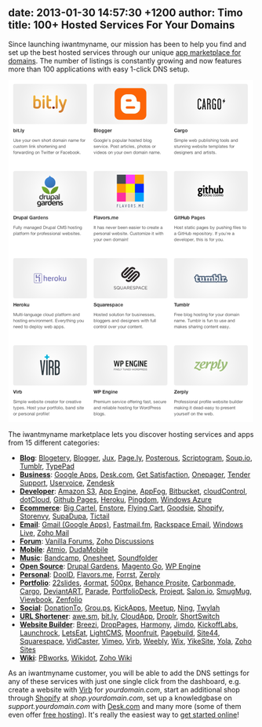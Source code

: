 date: 2013-01-30 14:57:30 +1200
author: Timo
title: 100+ Hosted Services For Your Domains
----

Since launching iwantmyname, our mission has been to help you find and set up the best hosted services through our unique [app marketplace for domains](https://iwantmyname.com/services). The number of listings is constantly growing and now features more than 100 applications with easy 1-click DNS setup.

[![iwmn-marketplace.png](/media/2013-01-30-iwmn-marketplace.png)](https://iwantmyname.com/services)

The iwantmyname marketplace lets you discover hosting services and apps from 15 different categories:

- **[Blog](https://iwantmyname.com/services/blog-hosting/)**: [Blogetery](https://iwantmyname.com/services/blog-hosting/free-custom-domain-wordpress), [Blogger](https://iwantmyname.com/features/applications/custom-domain-apps/blogs/blogger-blogspot-free-blog-with-own-url), [Jux](https://iwantmyname.com/services/blog-hosting/jux-custom-domain), [Page.ly](https://iwantmyname.com/services/blog-hosting/register-custom-domain-page.ly), [Posterous](https://iwantmyname.com/features/applications/custom-domain-apps/blogs/posterous-blog-photos-mp3-video-by-email), [Scriptogram](https://iwantmyname.com/services/blog-hosting/scriptogr.am-custom-domain), [Soup.io](https://iwantmyname.com/features/applications/custom-domain-apps/blogs/soup.io-free-tumblelog-with-own-url), [Tumblr](https://iwantmyname.com/features/applications/custom-domain-apps/blogs/tumblr-tumblelog-easy-blog-with-own-url), [TypePad](https://iwantmyname.com/features/applications/custom-domain-apps/blogs/typepad-professional-blog-service-dns-setup)
- **[Business](https://iwantmyname.com/services/business/)**: [Google Apps](https://iwantmyname.com/features/applications/google-apps-for-your-domain), [Desk.com](https://iwantmyname.com/services/helpdesk/custom-domain-assistly), [Get Satisfaction](https://iwantmyname.com/services/helpdesk/get-satisfaction-custom-domain), [Onepager](https://iwantmyname.com/services/website-builder/onepage-business-websites), [Tender Support](https://iwantmyname.com/services/helpdesk/tender-support-custom-domain), [Uservoice](https://iwantmyname.com/services/helpdesk/uservoice-support-custom-domain), [Zendesk](https://iwantmyname.com/services/helpdesk/zendesk-support-custom-domain)
- **[Developer](https://iwantmyname.com/services/developer/)**: [Amazon S3](https://iwantmyname.com/services/developer/setup-custom-domain-amazon-s3), [App Engine](https://iwantmyname.com/services/developer/hosting-google-app-engine-with-custom-domain), [AppFog](https://iwantmyname.com/services/developer/appfog-custom-domain), [Bitbucket](https://iwantmyname.com/services/developer/bitbucket-code-hosting-custom-domain), [cloudControl](https://iwantmyname.com/services/developer/cloudcontrol-register-custom-domain), [dotCloud](https://iwantmyname.com/services/developer/dotcloud-custom-domain), [Github Pages](https://iwantmyname.com/services/developer/github-pages-custom-domain), [Heroku](https://iwantmyname.com/services/developer/heroku-cloud-hosting-custom-domain), [Pingdom](https://iwantmyname.com/services/developer/pingdom-custom-domain-status-page), [Windows Azure](https://iwantmyname.com/services/developer/windows-azure-custom-domain-registration-setup)
- **[Ecommerce](https://iwantmyname.com/services/ecommerce-hosting/)**: [Big Cartel](https://iwantmyname.com/features/applications/custom-domain-apps/e-commerce/bigcartel-build-your-own-online-shop), [Enstore](https://iwantmyname.com/services/ecommerce-hosting/enstore-custom-domain-mapping), [Flying Cart](https://iwantmyname.com/services/ecommerce-hosting/customize-flyingcart-with-your-own-domain), [Goodsie](https://iwantmyname.com/services/ecommerce-hosting/simple-goodsie-custom-domain-setup), [Shopify](https://iwantmyname.com/features/applications/custom-domain-apps/e-commerce/shopify-hosted-online-store-platform-and-shop-software), [Storenvy](https://iwantmyname.com/services/ecommerce-hosting/storenvy-custom-domain-registration), [SupaDupa](https://iwantmyname.com/services/ecommerce-hosting/supadupa-custom-domain), [Tictail](https://iwantmyname.com/services/ecommerce-hosting/tictail-store-custom-domain)
- **[Email](https://iwantmyname.com/services/email-hosting/)**: [Gmail (Google Apps)](https://iwantmyname.com/features/applications/google-apps-for-your-domain), [Fastmail.fm](https://iwantmyname.com/services/hosted-email/fastmail-mail-hosting-own-domain), [Rackspace Email](https://iwantmyname.com/services/email-hosting/rackspace-apps), [Windows Live](https://iwantmyname.com/services/email-hosting/windows-live-custom-domain), [Zoho Mail](https://iwantmyname.com/features/applications/google-apps-for-your-domain) 
- **[Forum](https://iwantmyname.com/services/forum-hosting/)**: [Vanilla Forums](https://iwantmyname.com/services/forum-hosting/vanilla-forums-on-your-own-custom-domain), [Zoho Discussions](https://iwantmyname.com/services/forum-hosting/zoho-discussions-online-forums-domain-mapping)
- **[Mobile](https://iwantmyname.com/services/mobile/)**: [Atmio](https://iwantmyname.com/services/mobile/atmio-sitebuilder), [DudaMobile](https://iwantmyname.com/services/mobile/dudamobile-custom-domain)
- **[Music](https://iwantmyname.com/services/music/)**: [Bandcamp](https://iwantmyname.com/services/music/buy-custom-domain-bandcamp), [Onesheet](https://iwantmyname.com/services/music/onesheet-custom-domain), [Soundfolder](https://iwantmyname.com/services/music/soundfolder-band-websites)
- **[Open Source](https://iwantmyname.com/services/open-source/)**: [Drupal Gardens](https://iwantmyname.com/services/open-source/buy-custom-domain-drupal-gardens), [Magento Go](https://iwantmyname.com/services/ecommerce-hosting/magento-on-your-custom-domain), [WP Engine](https://iwantmyname.com/services/blog-hosting/wpengine-wordpress-custom-domain)
- **[Personal](https://iwantmyname.com/services/personal-profile/)**: [DooID](https://iwantmyname.com/services/personal-profile/dooid-on-your-domain), [Flavors.me](https://iwantmyname.com/services/personal-profile/customize-flavors.me-website-with-your-own-domain), [Forrst](https://iwantmyname.com/services/personal-profile/register-your-forrst-domain), [Zerply](https://iwantmyname.com/services/personal-profile/domain-customize-zerply)
- **[Portfolio](https://iwantmyname.com/services/portfolio-hosting/)**: [22slides](https://iwantmyname.com/services/portfolio-hosting/22slides-domain-registration), [4ormat](https://iwantmyname.com/services/portfolio-hosting/4ormat-custom-domain), [500px](https://iwantmyname.com/services/portfolio/500px-custom-domain-registration), [Behance Prosite](https://iwantmyname.com/services/portfolio-hosting/domain-customize-behance-prosite), [Carbonmade](https://iwantmyname.com/services/portfolio-hosting/carbonmade-on-your-own-custom-domain), [Cargo](https://iwantmyname.com/services/portfolio-hosting/cargo-custom-domain), [DeviantART](https://iwantmyname.com/services/portfolio-hosting/deviantart-on-your-own-custom-domain), [Parade](https://iwantmyname.com/services/portfolio-hosting/register-your-own-domain-for-parade), [PortfolioDeck](https://iwantmyname.com/services/portfolio-hosting/customize-domain-portfoliodeck), [Projeqt](https://iwantmyname.com/services/portfolio/domain-customize-projeqt), [Salon.io](https://iwantmyname.com/services/portfolio-hosting/domain-customize-salonio), [SmugMug](https://iwantmyname.com/services/portfolio-hosting/own-domain-on-smugmug-portfolio), [Viewbook](https://iwantmyname.com/services/portfolio-hosting/register-your-own-domain-for-viewbook), [Zenfolio](https://iwantmyname.com/services/portfolio-hosting/zenfolio-custom-domain)
- **[Social](https://iwantmyname.com/services/social-network/)**: [DonationTo](https://iwantmyname.com/services/social/register-domain-donationto), [Grou.ps](https://iwantmyname.com/features/applications/custom-domain-apps/social-networks/grou.ps-whitelabel-social-network-mask-domains), [KickApps](https://iwantmyname.com/features/applications/custom-domain-apps/social-networks/kickapps-social-networking-software-dns-masking), [Meetup](https://iwantmyname.com/services/social-network/customize-meetup-own-domain), [Ning](https://iwantmyname.com/features/applications/custom-domain-apps/social-networks/ning-hosted-whitelabel-dns-setup), [Twylah](https://iwantmyname.com/services/social/tweets-custom-domain)
- **[URL Shortener](https://iwantmyname.com/services/url-shortener/)**: [awe.sm](https://iwantmyname.com/features/applications/custom-domain-apps/url-shortener/awe.sm-hosted-url-shortening-service), [bit.ly](https://iwantmyname.com/services/url-shortener/bit.ly-pro-custom-domain-short-url-forwarding-service), [CloudApp](https://iwantmyname.com/services/url-shortener/cloudapp-custom-domain), [Droplr](https://iwantmyname.com/services/url-shortener/customize-droplr-with-your-own-domain), [ShortSwitch](https://iwantmyname.com/services/url-shortener/shortswitch-whitelabel-custom-domain)
- **[Website Builder](https://iwantmyname.com/services/website-builder/)**: [Breezi](https://iwantmyname.com/services/website-builder/breezi-custom-domain), [DropPages](https://iwantmyname.com/services/website-builder/droppages-dropbox-custom-domain-hosting), [Harmony](https://iwantmyname.com/services/website-builder/harmony-custom-domain), [Jimdo](https://iwantmyname.com/services/website-builder/jimdo-custom-domain), [KickoffLabs](https://iwantmyname.com/services/website-builder/kickofflabs-own-domain), [Launchrock](https://iwantmyname.com/services/website-builder/viral-landing-page-launchrock), [LetsEat](https://iwantmyname.com/services/website-builder/custom-domain-letseatat), [LightCMS](https://iwantmyname.com/services/website-builder/buy-own-domain-lightcms), [Moonfruit](https://iwantmyname.com/features/applications/custom-domain-apps/websites/moonfruit-simple-website-builder), [Pagebuild](https://iwantmyname.com/services/website-builder/domain-customize-pagebuild), [Site44](https://iwantmyname.com/services/personal-profile/site44-dropbox-hosting-on-custom-domain), [Squarespace](https://iwantmyname.com/features/applications/custom-domain-apps/websites/squarespace-build-your-website-with-own-url), [VidCaster](https://iwantmyname.com/services/video/vidcaster-custom-domain), [Vimeo](https://iwantmyname.com/services/video-hosting/vimeo-pro-custom-domain), [Virb](https://iwantmyname.com/services/website-builder/virb-custom-domain), [Weebly](https://iwantmyname.com/features/applications/custom-domain-apps/websites/weebly-create-free-website-with-own-address), [Wix](https://iwantmyname.com/features/applications/custom-domain-apps/websites/wix-make-flash-website-own-url), [YikeSite](https://iwantmyname.com/services/website-builder/custom-domain-yikesite), [Yola](https://iwantmyname.com/features/applications/custom-domain-apps/websites/customise-yola-with-personal-url), [Zoho Sites](https://iwantmyname.com/services/website-builder/register-domain-zoho-sites)
- **[Wiki](https://iwantmyname.com/services/wiki-hosting/)**: [PBworks](https://iwantmyname.com/features/applications/custom-domain-apps/wikis/pbworks-hosted-wiki-with-own-url), [Wikidot](https://iwantmyname.com/features/applications/custom-domain-apps/wikis/wikidot-professional-hosted-wiki-with-own-url), [Zoho Wiki](https://iwantmyname.com/services/wiki-hosting/zoho-wiki-custom-domain)

As an iwantmyname customer, you will be able to add the DNS settings for any of these services with just one single click from the dashboard, e.g. create a website with [Virb](https://iwantmyname.com/services/website-builder/virb-custom-domain) for *yourdomain.com*, start an additional shop through [Shopify](https://iwantmyname.com/features/applications/custom-domain-apps/e-commerce/shopify-hosted-online-store-platform-and-shop-software) at *shop.yourdomain.com*, set up a knowledgbase on *support.yourdomain.com* with [Desk.com](https://iwantmyname.com/services/helpdesk/custom-domain-assistly) and many more (some of them even offer [free hosting](https://iwantmyname.com/services/free-hosting)). It's really the easiest way to [get started online](https://iwantmyname.com/services)!
